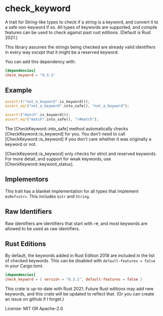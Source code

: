 # check_keyword

A trait for String-like types to check if a string is a keyword,
and convert it to a safe non-keyword if so. All types of keywords are supported,
and compile features can be used to check against past rust editions.
(Default is Rust 2021.)

This library assumes the strings being checked are already valid identifiers in
every way *except* that it might be a reserved keyword.

You can add this dependency with:

```toml
[dependencies]
check_keyword = "0.3.1"
```

## Example

```rust
assert!(!"not_a_keyword".is_keyword());
assert_eq!("not_a_keyword".into_safe(), "not_a_keyword");

assert!("match".is_keyword());
assert_eq!("match".into_safe(), "r#match");
```

The [CheckKeyword::into_safe] method automatically checks [CheckKeyword::is_keyword] for you.
You don't need to call [CheckKeyword::is_keyword]
if you don't care whether it was originally a keyword or not.

[CheckKeyword::is_keyword] only checks for strict and reserved keywords. For more detail, and support
for weak keywords, use [CheckKeyword::keyword_status].

## Implementors

This trait has a blanket implementation for all types that implement `AsRef<str>`. This includes
`&str` and `String`.

## Raw Identifiers

Raw identifiers are identifiers that start with `r#`, and most keywords are allowed
to be used as raw identifiers.

## Rust Editions

By default, the keywords added in Rust Edition 2018 are included in the list of checked keywords.
This can be disabled with `default-features = false` in your Cargo.toml.

```toml
[dependencies]
check_keyword = { version = "0.3.1", default-features = false }
```

This crate is up-to-date with Rust 2021. Future Rust editions may add new keywords, and this
crate will be updated to reflect that.
(Or you can create an issue on github if I forget.)

License: MIT OR Apache-2.0
